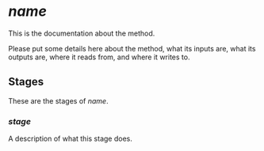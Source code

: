 # $name$

This is the documentation about the method.

Please put some details here about the method, what its inputs are, what its
outputs are, where it reads from, and where it writes to.

## Stages

These are the stages of $name$.

### $stage$

A description of what this stage does.
